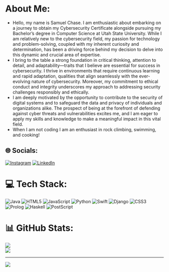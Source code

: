 #  About Me:
- Hello, my name is Samuel Chase. I am enthusiastic about embarking on a journey to obtain my Cybersecurity Certificate alongside pursuing my Bachelor’s degree in Computer Science at Utah State University. While I am relatively new to the cybersecurity field, my passion for technology and problem-solving, coupled with my inherent curiosity and determination, has been a driving force behind my decision to delve into this dynamic and crucial area of expertise.
- I bring to the table a strong foundation in critical thinking, attention to detail, and adaptability—traits that I believe are essential for success in cybersecurity. I thrive in environments that require continuous learning and rapid adaptation, qualities that align seamlessly with the ever-evolving nature of cybersecurity. Moreover, my commitment to ethical conduct and integrity underscores my approach to addressing security challenges responsibly and ethically.
- I am deeply motivated by the opportunity to contribute to the security of digital systems and to safeguard the data and privacy of individuals and organizations alike. The prospect of being at the forefront of defending against cyber threats and vulnerabilities excites me, and I am eager to apply my skills and knowledge to make a meaningful impact in this vital field. 
- When I am not coding I am an enthusiast in rock climbing, swimming, and cooking!




## 🌐 Socials:
[![Instagram](https://img.shields.io/badge/Instagram-%23E4405F.svg?logo=Instagram&logoColor=white)](https://instagram.com/Samuelchase_)
[![LinkedIn](https://img.shields.io/badge/LinkedIn-%230077B5.svg?logo=linkedin&logoColor=white)](https://www.linkedin.com/in/samuel-chase-38276b2b2)


# 💻 Tech Stack:
![Java](https://img.shields.io/badge/java-%23ED8B00.svg?style=for-the-badge&logo=openjdk&logoColor=white) 
![HTML5](https://img.shields.io/badge/html5-%23E34F26.svg?style=for-the-badge&logo=html5&logoColor=white) 
![JavaScript](https://img.shields.io/badge/javascript-%23323330.svg?style=for-the-badge&logo=javascript&logoColor=%23F7DF1E) 
![Python](https://img.shields.io/badge/python-3670A0?style=for-the-badge&logo=python&logoColor=ffdd54) 
![Swift](https://img.shields.io/badge/swift-F54A2A?style=for-the-badge&logo=swift&logoColor=white) 
![Django](https://img.shields.io/badge/django-%23092E20.svg?style=for-the-badge&logo=django&logoColor=white)
![CSS3](https://img.shields.io/badge/CSS3-%231572B6.svg?style=for-the-badge&logo=css3&logoColor=white)
![Prolog](https://img.shields.io/badge/prolog-%235C5543.svg?style=for-the-badge&logo=prolog&logoColor=white)
![Haskell](https://img.shields.io/badge/haskell-%235C5543.svg?style=for-the-badge&logo=haskell&logoColor=white)
![PostScript](https://img.shields.io/badge/PostScript-%235C5543.svg?style=for-the-badge&logo=postscript&logoColor=white)


# 📊 GitHub Stats:
![](https://github-readme-stats.vercel.app/api?username=Samuelk-Chase&theme=default&hide_border=false&include_all_commits=true&count_private=false)<br/>
![](https://github-readme-streak-stats.herokuapp.com/?user=Samuelk-Chase&theme=default&hide_border=false)<br/>


---

[![](https://visitcount.itsvg.in/api?id=Samuelk-Chase&icon=2&color=8)](https://visitcount.itsvg.in)


